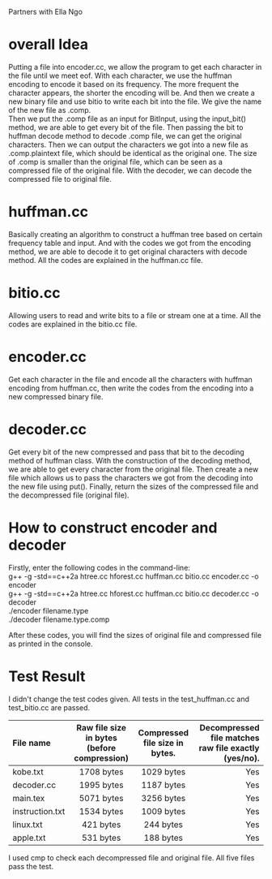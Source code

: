 Partners with Ella Ngo  
# overall Idea
Putting a file into encoder.cc, we allow the program to get each character in the file until we meet eof. With each character, we use the huffman encoding to encode it based on its frequency. The more frequent the character appears, the shorter the encoding will be. And then we create a new binary file and use bitio to write each bit into the file. We give the name of the new file as .comp.  
Then we put the .comp file as an input for BitInput, using the input_bit() method, we are able to get every bit of the file. Then passing the bit to huffman decode method to decode .comp file, we can get the original characters. Then we can output the characters we got into a new file as .comp.plaintext file, which should be identical as the original one.
The size of .comp is smaller than the original file, which can be seen as a compressed file of the original file. With the decoder, we can decode the compressed file to original file.

# huffman.cc
Basically creating an algorithm to construct a huffman tree based on certain frequency table and input. And with the codes we got from the encoding method, we are able to decode it to get original characters with decode method. All the codes are explained in the huffman.cc file.

# bitio.cc
Allowing users to read and write bits to a file or stream one at a time. All the codes are explained in the bitio.cc file.

# encoder.cc
Get each character in the file and encode all the characters with huffman encoding from huffman.cc, then write the codes from the encoding into a new compressed binary file.

# decoder.cc
Get every bit of the new compressed and pass that bit to the decoding method of huffman class. With the construction of the decoding method, we are able to get every character from the original file. Then create a new file which allows us to pass the characters we got from the decoding into the new file using put(). Finally, return the sizes of the compressed file and the decompressed file (original file).

# How to construct encoder and decoder
Firstly, enter the following codes in the command-line:  
g++ -g -std\==c++2a htree.cc hforest.cc huffman.cc bitio.cc encoder.cc -o encoder  
g++ -g -std\==c++2a htree.cc hforest.cc huffman.cc bitio.cc decoder.cc -o decoder  
./encoder filename.type  
./decoder filename.type.comp  
  
After these codes, you will find the sizes of original file and compressed file as printed in the console.  

# Test Result
I didn't change the test codes given. All tests in the test_huffman.cc and test_bitio.cc are passed.  

|    File name    | Raw file size in bytes (before compression) | Compressed file size in bytes. | Decompressed file matches raw file exactly (yes/no). |
| :--------------- | :-----------------------------------------: | :----------------------------: | ---------------------------------------------------: |
|   kobe.txt      |                 1708 bytes                  |           1029 bytes            |                                                  Yes |
|   decoder.cc    |                 1995 bytes                  |           1187 bytes           |                                                  Yes |
|    main.tex     |                 5071 bytes                  |           3256 bytes            |                                                  Yes |
| instruction.txt |                 1534 bytes                  |           1009 bytes           |                                                  Yes |
|    linux.txt    |                  421 bytes                  |           244 bytes            |                                                  Yes |
|    apple.txt    |                  531 bytes                  |           188 bytes            |                                                  Yes |


I used cmp to check each decompressed file and original file. All five files pass the test.